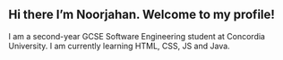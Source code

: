## Hi there I’m Noorjahan. Welcome to my profile!

I am a second-year GCSE Software Engineering student at Concordia University. I am currently learning HTML, CSS, JS and Java.

